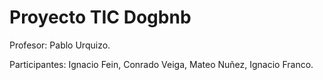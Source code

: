 # Proyecto TIC Dogbnb

Profesor: Pablo Urquizo.

Participantes: Ignacio Fein, Conrado Veiga, Mateo Nuñez, Ignacio Franco.
